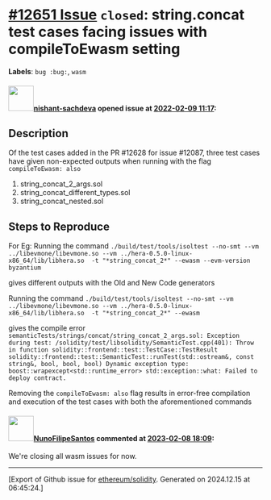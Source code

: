 # [\#12651 Issue](https://github.com/ethereum/solidity/issues/12651) `closed`: string.concat test cases facing issues with compileToEwasm setting
**Labels**: `bug :bug:`, `wasm`


#### <img src="https://avatars.githubusercontent.com/u/32475507?u=895c6be4eeeac762d78821aa931cc9b6ac8a78d1&v=4" width="50">[nishant-sachdeva](https://github.com/nishant-sachdeva) opened issue at [2022-02-09 11:17](https://github.com/ethereum/solidity/issues/12651):

## Description
Of the test cases added in the PR #12628  for issue #12087, three test cases have given non-expected outputs when running with the flag `compileToEwasm: also`

1. string_concat_2_args.sol
2. string_concat_different_types.sol
3. string_concat_nested.sol

## Steps to Reproduce
For Eg: Running the command 
`./build/test/tools/isoltest --no-smt --vm ../libevmone/libevmone.so --vm ../hera-0.5.0-linux-x86_64/lib/libhera.so  -t "*string_concat_2*" --ewasm --evm-version byzantium` 

gives different outputs with the Old and New Code generators

Running the command 
`./build/test/tools/isoltest --no-smt --vm ../libevmone/libevmone.so --vm ../hera-0.5.0-linux-x86_64/lib/libhera.so  -t "*string_concat_2*" --ewasm`

gives the compile error 
`semanticTests/strings/concat/string_concat_2_args.sol: Exception during test: /solidity/test/libsolidity/SemanticTest.cpp(401): Throw in function solidity::frontend::test::TestCase::TestResult solidity::frontend::test::SemanticTest::runTest(std::ostream&, const string&, bool, bool, bool)
Dynamic exception type: boost::wrapexcept<std::runtime_error>
std::exception::what: Failed to deploy contract.`

Removing the `compileToEwasm: also` flag results in error-free compilation and execution of the test cases with both the aforementioned commands

#### <img src="https://avatars.githubusercontent.com/u/2582498?u=a1331723a724eb612a66f75abee3048448e2fe01&v=4" width="50">[NunoFilipeSantos](https://github.com/NunoFilipeSantos) commented at [2023-02-08 18:09](https://github.com/ethereum/solidity/issues/12651#issuecomment-1423039072):

We're closing all wasm issues for now.


-------------------------------------------------------------------------------



[Export of Github issue for [ethereum/solidity](https://github.com/ethereum/solidity). Generated on 2024.12.15 at 06:45:24.]
